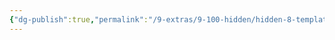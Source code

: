 ```yaml
---
{"dg-publish":true,"permalink":"/9-extras/9-100-hidden/hidden-8-templates/hidden-8-01-templater/hidden-8-01-00-00-general/hidden-8-01-00-04-00-publish-to-digital-garden-full/","dgHomeLink":true,"dgPassFrontmatter":false}
---
```


